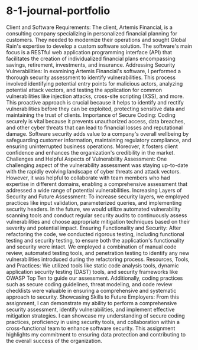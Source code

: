 # 8-1-journal-portfolio
Client and Software Requirements:
The client, Artemis Financial, is a consulting company specializing in personalized financial planning for customers. They needed to modernize their operations and sought Global Rain's expertise to develop a custom software solution. The software's main focus is a RESTful web application programming interface (API) that facilitates the creation of individualized financial plans encompassing savings, retirement, investments, and insurance.
Addressing Security Vulnerabilities:
In examining Artemis Financial's software, I performed a thorough security assessment to identify vulnerabilities. This process involved identifying potential entry points for malicious actors, analyzing potential attack vectors, and testing the application for common vulnerabilities like injection attacks, cross-site scripting (XSS), and more. This proactive approach is crucial because it helps to identify and rectify vulnerabilities before they can be exploited, protecting sensitive data and maintaining the trust of clients.
Importance of Secure Coding:
Coding securely is vital because it prevents unauthorized access, data breaches, and other cyber threats that can lead to financial losses and reputational damage. Software security adds value to a company's overall wellbeing by safeguarding customer information, maintaining regulatory compliance, and ensuring uninterrupted business operations. Moreover, it fosters client confidence and enhances the organization's credibility in the market.
Challenges and Helpful Aspects of Vulnerability Assessment:
One challenging aspect of the vulnerability assessment was staying up-to-date with the rapidly evolving landscape of cyber threats and attack vectors. However, it was helpful to collaborate with team members who had expertise in different domains, enabling a comprehensive assessment that addressed a wide range of potential vulnerabilities.
Increasing Layers of Security and Future Assessment:
To increase security layers, we employed practices like input validation, parameterized queries, and implementing security headers. In the future, we would utilize automated vulnerability scanning tools and conduct regular security audits to continuously assess vulnerabilities and choose appropriate mitigation techniques based on their severity and potential impact.
Ensuring Functionality and Security:
After refactoring the code, we conducted rigorous testing, including functional testing and security testing, to ensure both the application's functionality and security were intact. We employed a combination of manual code review, automated testing tools, and penetration testing to identify any new vulnerabilities introduced during the refactoring process.
Resources, Tools, and Practices:
We utilized tools like static code analysis tools, dynamic application security testing (DAST) tools, and security frameworks like OWASP Top Ten to guide our assessment. Additionally, coding practices such as secure coding guidelines, threat modeling, and code review checklists were valuable in ensuring a comprehensive and systematic approach to security.
Showcasing Skills to Future Employers:
From this assignment, I can demonstrate my ability to perform a comprehensive security assessment, identify vulnerabilities, and implement effective mitigation strategies. I can showcase my understanding of secure coding practices, proficiency in using security tools, and collaboration within a cross-functional team to enhance software security. This assignment highlights my commitment to ensuring data protection and contributing to the overall success of the organization.

